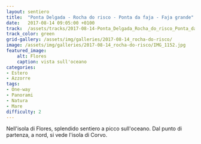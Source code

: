```yaml
---
layout: sentiero
title:  "Ponta Delgada - Rocha do risco - Ponta da faja - Faja grande"
date:   2017-08-14 09:05:00 +0100
track:  /assets/tracks/2017-08-14-Ponta_Delgada_Rocha_do_risco_Ponta_da_faja_e_Faja_grande.gpx
track_color: green
grid-gallery: /assets/img/galleries/2017-08-14_rocha-do-risco/
image: /assets/img/galleries/2017-08-14_rocha-do-risco/IMG_1152.jpg
featured_image:
    alt: Flores
    caption: vista sull'oceano
categories:
- Estero
- Azzorre
tags:
- One-way
- Panorami
- Natura
- Mare
difficulty: 2
---
```


Nell'isola di Flores, splendido sentiero a picco sull'oceano. Dal punto di partenza, a nord, si vede l'isola di Corvo.